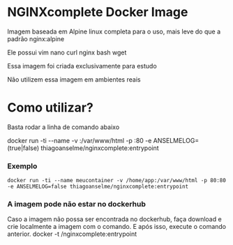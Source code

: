 # NGINXcomplete Docker Image
Imagem baseada em Alpine linux completa para o uso, mais leve do que a padrão nginx:alpine

Ele possui vim nano curl nginx bash wget

Essa imagem foi criada exclusivamente para estudo

Não utilizem essa imagem em ambientes reais


# Como utilizar?
Basta rodar a linha de comando abaixo

docker run -ti --name <nome-do-container> -v <pasta-local>:/var/www/html -p <porta-exposta>:80 -e ANSELMELOG=(true|false) thiagoanselme/nginxcomplete:entrypoint

### Exemplo
    docker run -ti --name meucontainer -v /home/app:/var/www/html -p 80:80 -e ANSELMELOG=false thiagoanselme/nginxcomplete:entrypoint

### A imagem pode não estar no dockerhub
Caso a imagem não possa ser encontrada no dockerhub, faça download e crie localmente a imagem com o comando.
E após isso, execute o comando anterior.
    docker -t <logindocker>/nginxcomplete:entrypoint